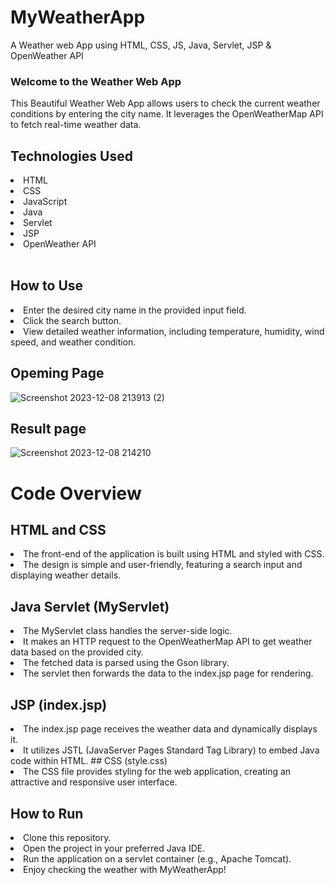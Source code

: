 # MyWeatherApp
 A Weather web App using HTML, CSS, JS, Java, Servlet, JSP & OpenWeather API
### Welcome to the Weather Web App
This Beautiful Weather Web App allows users to check the current weather conditions by entering the city name. It leverages the OpenWeatherMap API to fetch real-time weather data.
## Technologies Used
<li>HTML<br><li>CSS<br><li>JavaScript<br><li>Java<br><li>Servlet<br><li>JSP<br><li>OpenWeather API </br><br>

## How to Use
<li>Enter the desired city name in the provided input field.
<br><li>Click the search button.
<br><li>View detailed weather information, including temperature, humidity, wind speed, and weather condition.

## Opeming Page
![Screenshot 2023-12-08 213913 (2)](https://github.com/skrShailesh/MyWeatherApp/assets/114929285/b599f043-4f2c-4d8d-bfa5-2f98b827d7b8)

## Result page
![Screenshot 2023-12-08 214210](https://github.com/skrShailesh/MyWeatherApp/assets/114929285/146228dd-de53-4a7e-850a-90739dfe36a8)


# Code Overview
## HTML and CSS
<li>The front-end of the application is built using HTML and styled with CSS.
<br><li>The design is simple and user-friendly, featuring a search input and displaying weather details.

## Java Servlet (MyServlet)
<li>The MyServlet class handles the server-side logic.
<br><li>It makes an HTTP request to the OpenWeatherMap API to get weather data based on the provided city.
<br><li>The fetched data is parsed using the Gson library.
<br><li>The servlet then forwards the data to the index.jsp page for rendering.
 
## JSP (index.jsp)
<li>The index.jsp page receives the weather data and dynamically displays it.
<br><li>It utilizes JSTL (JavaServer Pages Standard Tag Library) to embed Java code within HTML.
## CSS (style.css)
<li>The CSS file provides styling for the web application, creating an attractive and responsive user interface.
 
## How to Run
<li>Clone this repository.
<br><li>Open the project in your preferred Java IDE.
<br><li>Run the application on a servlet container (e.g., Apache Tomcat).
<br><li>Enjoy checking the weather with MyWeatherApp!
